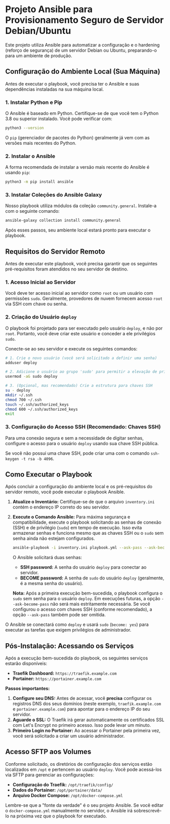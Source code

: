 # Projeto Ansible para Provisionamento Seguro de Servidor Debian/Ubuntu

Este projeto utiliza Ansible para automatizar a configuração e o hardening (reforço de segurança) de um servidor Debian ou Ubuntu, preparando-o para um ambiente de produção.

## Configuração do Ambiente Local (Sua Máquina)

Antes de executar o playbook, você precisa ter o Ansible e suas dependências instaladas na sua máquina local.

### 1. Instalar Python e Pip

O Ansible é baseado em Python. Certifique-se de que você tem o Python 3.8 ou superior instalado. Você pode verificar com:
```bash
python3 --version
```
O `pip` (gerenciador de pacotes do Python) geralmente já vem com as versões mais recentes do Python.

### 2. Instalar o Ansible
A forma recomendada de instalar a versão mais recente do Ansible é usando `pip`:
```bash
python3 -m pip install ansible
```

### 3. Instalar Coleções do Ansible Galaxy
Nosso playbook utiliza módulos da coleção `community.general`. Instale-a com o seguinte comando:
```bash
ansible-galaxy collection install community.general
```
Após esses passos, seu ambiente local estará pronto para executar o playbook.

## Requisitos do Servidor Remoto

Antes de executar este playbook, você precisa garantir que os seguintes pré-requisitos foram atendidos no seu servidor de destino.

### 1. Acesso Inicial ao Servidor

Você deve ter acesso inicial ao servidor como `root` ou um usuário com permissões `sudo`. Geralmente, provedores de nuvem fornecem acesso `root` via SSH com chave ou senha.

### 2. Criação do Usuário `deploy`

O playbook foi projetado para ser executado pelo usuário `deploy`, e não por `root`. Portanto, você deve criar este usuário e conceder a ele privilégios `sudo`.

Conecte-se ao seu servidor e execute os seguintes comandos:

```bash
# 1. Crie o novo usuário (você será solicitado a definir uma senha)
adduser deploy

# 2. Adicione o usuário ao grupo 'sudo' para permitir a elevação de privilégios
usermod -aG sudo deploy

# 3. (Opcional, mas recomendado) Crie a estrutura para chaves SSH
su - deploy
mkdir ~/.ssh
chmod 700 ~/.ssh
touch ~/.ssh/authorized_keys
chmod 600 ~/.ssh/authorized_keys
exit
```

### 3. Configuração do Acesso SSH (Recomendado: Chaves SSH)

Para uma conexão segura e sem a necessidade de digitar senhas, configure o acesso para o usuário `deploy` usando sua chave SSH pública.

Se você não possui uma chave SSH, pode criar uma com o comando `ssh-keygen -t rsa -b 4096`.

## Como Executar o Playbook

Após concluir a configuração do ambiente local e os pré-requisitos do servidor remoto, você pode executar o playbook Ansible.

1.  **Atualize o Inventário:**
    Certifique-se de que o arquivo `inventory.ini` contém o endereço IP correto do seu servidor.

2.  **Execute o Comando Ansible:**
    Para máxima segurança e compatibilidade, execute o playbook solicitando as senhas de conexão (SSH) e de privilégio (`sudo`) em tempo de execução. Isso evita armazenar senhas e funciona mesmo que as chaves SSH ou o `sudo` sem senha ainda não estejam configurados.

    ```bash
    ansible-playbook -i inventory.ini playbook.yml --ask-pass --ask-become-pass
    ```

    O Ansible solicitará duas senhas:
    - **SSH password:** A senha do usuário `deploy` para conectar ao servidor.
    - **BECOME password:** A senha de `sudo` do usuário `deploy` (geralmente, é a mesma senha do usuário).

    **Nota:** Após a primeira execução bem-sucedida, o playbook configura o `sudo` sem senha para o usuário `deploy`. Em execuções futuras, a opção `--ask-become-pass` não será mais estritamente necessária. Se você configurou o acesso com chaves SSH (conforme recomendado), a opção `--ask-pass` também pode ser omitida.

O Ansible se conectará como `deploy` e usará `sudo` (`become: yes`) para executar as tarefas que exigem privilégios de administrador.

## Pós-Instalação: Acessando os Serviços

Após a execução bem-sucedida do playbook, os seguintes serviços estarão disponíveis:

*   **Traefik Dashboard:** `https://traefik.example.com`
*   **Portainer:** `https://portainer.example.com`

**Passos importantes:**

1.  **Configure seu DNS:** Antes de acessar, você **precisa** configurar os registros DNS dos seus domínios (neste exemplo, `traefik.example.com` e `portainer.example.com`) para apontar para o endereço IP do seu servidor.
2.  **Aguarde o SSL:** O Traefik irá gerar automaticamente os certificados SSL com Let's Encrypt no primeiro acesso. Isso pode levar um minuto.
3.  **Primeiro Login no Portainer:** Ao acessar o Portainer pela primeira vez, você será solicitado a criar um usuário administrador.

## Acesso SFTP aos Volumes

Conforme solicitado, os diretórios de configuração dos serviços estão localizados em `/opt` e pertencem ao usuário `deploy`. Você pode acessá-los via SFTP para gerenciar as configurações:

*   **Configuração do Traefik:** `/opt/traefik/config/`
*   **Dados do Portainer:** `/opt/portainer/data/`
*   **Arquivo Docker Compose:** `/opt/docker-compose.yml`

Lembre-se que a "fonte da verdade" é o seu projeto Ansible. Se você editar o `docker-compose.yml` manualmente no servidor, o Ansible irá sobrescrevê-lo na próxima vez que o playbook for executado. 